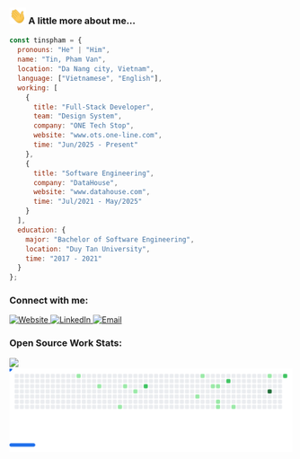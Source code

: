 

### <img src="https://raw.githubusercontent.com/ABSphreak/ABSphreak/master/gifs/Hi.gif" width="30px"> A little more about me...

```jsx
const tinspham = {
  pronouns: "He" | "Him",
  name: "Tin, Pham Van",
  location: "Da Nang city, Vietnam",
  language: ["Vietnamese", "English"],
  working: [
    {
      title: "Full-Stack Developer",
      team: "Design System",
      company: "ONE Tech Stop",
      website: "www.ots.one-line.com",
      time: "Jun/2025 - Present"
    },
    {
      title: "Software Engineering",
      company: "DataHouse",
      website: "www.datahouse.com",
      time: "Jul/2021 - May/2025"
    }
  ],
  education: {
    major: "Bachelor of Software Engineering",
    location: "Duy Tan University",
    time: "2017 - 2021"
  }
};
```

### Connect with me:

<p>
	<a href="https://tinspham.dev/" target="_blank">
		<img alt="Website" src="https://img.shields.io/badge/.-www.tinspham.dev-ff69b4?style=flat&logo=google-chrome">
	</a>
	<a href="https://www.linkedin.com/in/phamvantins/" target="_blank">
		<img alt="LinkedIn" src="https://img.shields.io/badge/linkedin-@phamvantins-blue">
	</a>
	<a href="mailto:tinphamvan123@gmail.com">
		<img alt="Email" src="https://img.shields.io/badge/mail-tinphamvan123@gmail.com-orange">
	</a>
</p>

### Open Source Work Stats:
<a href="https://tinspham.dev" target="_blank" rel="noopener noreferrer">
	<img height="150px" src="https://github-readme-stats.vercel.app/api/top-langs/?username=tinspham209&show_icons=true&layout=compact&langs_count=6&hide_title=true&hide_border=true&theme=graywhite" />
</a>

<picture>
  <source
    media="(prefers-color-scheme: dark)"
    srcset="images/breakout-dark.svg"
  />
  <source
    media="(prefers-color-scheme: light)"
    srcset="images/breakout-light.svg"
  />
  <img alt="Breakout Game" src="images/breakout-light.svg" />
</picture>
